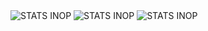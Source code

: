 <picture>
  <source media="(prefers-color-scheme: light)" srcset="http://github-profile-summary-cards.vercel.app/api/cards/profile-details?username=LazoYoung&theme=github">
  <source media="(prefers-color-scheme: dark)" srcset="http://github-profile-summary-cards.vercel.app/api/cards/profile-details?username=LazoYoung&theme=github_dark">
  <img src="data:" alt="STATS INOP">
</picture>
<picture>
  <source media="(prefers-color-scheme: light)" srcset="http://github-profile-summary-cards.vercel.app/api/cards/repos-per-language?username=LazoYoung&theme=github">
  <source media="(prefers-color-scheme: dark)" srcset="http://github-profile-summary-cards.vercel.app/api/cards/repos-per-language?username=LazoYoung&theme=github_dark">
  <img src="data:" alt="STATS INOP">
</picture>
<picture>
  <source media="(prefers-color-scheme: light)" srcset="http://github-profile-summary-cards.vercel.app/api/cards/stats?username=LazoYoung&theme=github">
  <source media="(prefers-color-scheme: dark)" srcset="http://github-profile-summary-cards.vercel.app/api/cards/stats?username=LazoYoung&theme=github_dark">
  <img src="data:" alt="STATS INOP">
</picture>

<!--
**LazoYoung/LazoYoung** is a ✨ _special_ ✨ repository because its `README.md` (this file) appears on your GitHub profile.

Here are some ideas to get you started:

- 🔭 I’m currently working on ...
- 🌱 I’m currently learning ...
- 👯 I’m looking to collaborate on ...
- 🤔 I’m looking for help with ...
- 💬 Ask me about ...
- 📫 How to reach me: ...
- 😄 Pronouns: ...
- ⚡ Fun fact: ...
-->
